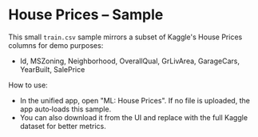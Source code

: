 # House Prices – Sample

This small `train.csv` sample mirrors a subset of Kaggle's House Prices columns for demo purposes:

- Id, MSZoning, Neighborhood, OverallQual, GrLivArea, GarageCars, YearBuilt, SalePrice

How to use:
- In the unified app, open "ML: House Prices". If no file is uploaded, the app auto‑loads this sample.
- You can also download it from the UI and replace with the full Kaggle dataset for better metrics.

